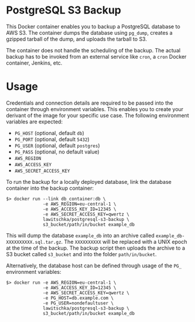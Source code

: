 # PostgreSQL S3 Backup

This Docker container enables you to backup a PostgreSQL database to AWS S3. The
container dumps the database using `pg_dump`, creates a gzipped tarball of the
dump, and uploads the tarball to S3.

The container does not handle the scheduling of the backup. The actual backup
has to be invoked from an external service like `cron`, a `cron` Docker
container, Jenkins, etc.

# Usage

Credentials and connection details are required to be passed into the container
through environment variables. This enables you to create your derivant of the
image for your specific use case. The following environment variables are
expected:

* `PG_HOST` (optional, default `db`)
* `PG_PORT` (optional, default `5432`)
* `PG_USER` (optional, default `postgres`)
* `PG_PASS` (optional, no default value)
* `AWS_REGION`
* `AWS_ACCESS_KEY`
* `AWS_SECRET_ACCESS_KEY`

To run the backup for a locally deployed database, link the database
container into the backup container:

```
$> docker run --link db_container:db \
              -e AWS_REGION=eu-central-1 \
              -e AWS_ACCESS_KEY_ID=12345 \
              -e AWS_SECRET_ACCESS_KEY=qwertz \
              lawitschka/postgresql-s3-backup \
              s3_bucket/path/in/bucket example_db
```

This will dump the database `example_db` into an archive called
`example_db-XXXXXXXXXX.sql.tar.gz`. The `XXXXXXXXXX` will be
replaced with a UNIX epoch at the time of the backup. The backup script then
uploads the archive to a S3 bucket called `s3_bucket` and into the folder
`path/in/bucket`.

Alternatively, the database host can be defined through usage of the `PG_`
environment variables:

```
$> docker run -e AWS_REGION=eu-central-1 \
              -e AWS_ACCESS_KEY_ID=12345 \
              -e AWS_SECRET_ACCESS_KEY=qwertz \
              -e PG_HOST=db.example.com \
              -e PG_USER=nondefaultuser \
              lawitschka/postgresql-s3-backup \
              s3_bucket/path/in/bucket example_db
```
